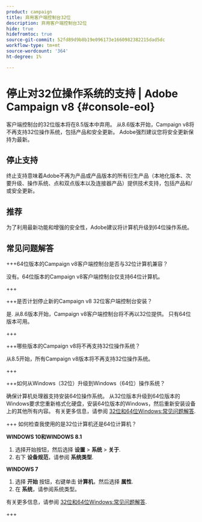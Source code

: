 ```yaml
---
product: campaign
title: 弃用客户端控制台32位
description: 弃用客户端控制台32位
hide: true
hidefromtoc: true
source-git-commit: 52fd89d9b8b19e096173e1660982382215dad5dc
workflow-type: tm+mt
source-wordcount: '364'
ht-degree: 1%

---
```


# 停止对32位操作系统的支持 | Adobe Campaign v8 {#console-eol}

客户端控制台的32位版本将在8.5版本中弃用。 从8.6版本开始，Campaign v8将不再支持32位操作系统，包括产品和安全更新。 Adobe强烈建议您将安全更新保持为最新。

## 停止支持

终止支持意味着Adobe不再为产品或产品版本的所有衍生产品（本地化版本、次要升级、操作系统、点和双点版本以及连接器产品）提供技术支持，包括产品和/或安全更新。

## 推荐

为了利用最新功能和增强的安全性，Adobe建议将计算机升级到64位操作系统。

## 常见问题解答

+++64位版本的Campaign v8客户端控制台是否与32位计算机兼容？

没有。64位版本的Campaign v8客户端控制台仅支持64位计算机。

+++

+++是否计划停止新的Campaign v8 32位客户端控制台安装？

是. 从8.6版本开始，Campaign v8客户端控制台将不再以32位提供。 只有64位版本可用。

+++

+++哪些版本的Campaign v8将不再支持32位操作系统？

从8.5开始，所有Campaign v8版本将不再支持32位操作系统。

+++

+++如何从Windows（32位）升级到Windows（64位）操作系统？

确保计算机处理器支持安装64位操作系统。 从32位版本升级到64位版本的Windows要求您重新格式化硬盘，安装64位版本的Windows，然后重新安装设备上的其他所有内容。 有关更多信息，请参阅 [32位和64位Windows:常见问题解答](https://support.microsoft.com/en-us/windows/32-bit-and-64-bit-windows-frequently-asked-questions-c6ca9541-8dce-4d48-0415-94a3faa2e13d).

+++ 如何检查我使用的是32位计算机还是64位计算机？

**WINDOWS 10和WINDOWS 8.1**

1. 选择开始按钮，然后选择 **设置** > **系统** > **关于**.
1. 右下 **设备规范**，请参阅 **系统类型**.

**WINDOWS 7**
1. 选择 **开始** 按钮，右键单击 **计算机**，然后选择 **属性**.
1. 在 **系统**，请参阅系统类型。

有关更多信息，请参阅 [32位和64位Windows:常见问题解答](https://support.microsoft.com/en-us/windows/32-bit-and-64-bit-windows-frequently-asked-questions-c6ca9541-8dce-4d48-0415-94a3faa2e13d).

+++